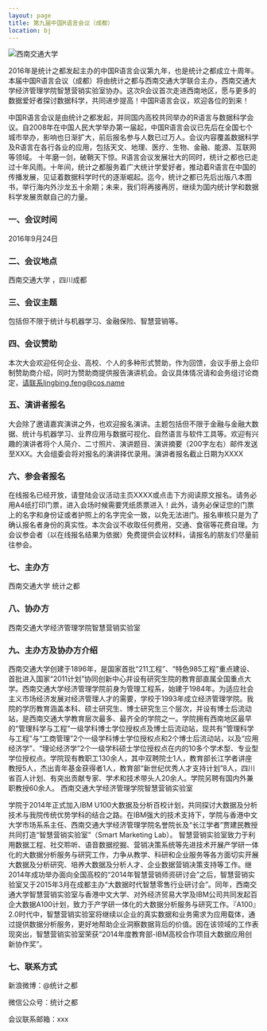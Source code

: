 ```yaml
---
layout: page
title: 第九届中国R语言会议（成都）
location: bj
---
```


<!-- picture -->
<div class="row">
  <div class="col-md-10 col-md-offset-1 text-center">
    <img src="{{ '/img/ruc.jpg' | prepend: site.qiniubaseurl }}" alt="西南交通大学" class="img-responsive" />
  </div>
</div>

2016年是统计之都发起主办的中国R语言会议第九年，也是统计之都成立十周年。本届中国R语言会议（成都）将由统计之都与西南交通大学联合主办，西南交通大学经济管理学院智慧营销实验室协办。这次R会议首次走进西南地区，愿与更多的数据爱好者探讨数据科学，共同进步提高！中国R语言会议，欢迎各位的到来！

中国R语言会议是由统计之都发起，并同国内高校共同举办的R语言与数据科学会议。自2008年在中国人民大学举办第一届起，中国R语言会议已先后在全国七个城市举办，影响也日渐扩大，前后报名参与人数已过万人。会议内容覆盖数据科学及R语言在各行各业的应用，包括天文、地理、医疗、生物、金融、能源、互联网等领域。
十年磨一剑，破鞘天下惊。R语言会议发展壮大的同时，统计之都也已走过十年风雨。十年间，统计之都服务着广大统计学爱好者，推动着R语言在中国的传播发展，见证着数据科学时代的逐渐崛起。迄今，统计之都已先后出版八本图书，举行海内外沙龙五十余期；未来，我们将再接再厉，继续为国内统计学和数据科学发展贡献自己的力量。

### 一、会议时间

2016年9月24日

### 二、会议地点

西南交通大学 ，四川成都

### 三、会议主题

  包括但不限于统计与机器学习、金融保险、智慧营销等。


### 四、会议赞助

   本次大会欢迎任何企业、高校、个人的多种形式赞助，作为回馈，会议手册上会印制赞助商介绍，同时为赞助商提供报告演讲机会。会议具体情况请和会务组讨论商定，请联系lingbing.feng@cos.name

### 五、演讲者报名

   大会除了邀请嘉宾演讲之外，也欢迎报名演讲。主题包括但不限于金融与金融大数据、统计与机器学习、业界应用与数据可视化、自然语言与软件工具等。欢迎有兴趣的演讲者将个人简介、二寸照片、演讲题目、演讲摘要（200字左右）邮件发送至XXX。大会组委会将对报名的演讲择优录用。演讲者报名截止日期为XXXX

### 六、参会者报名

  在线报名已经开放，请登陆会议活动主页XXXX或点击下方阅读原文报名。请务必用A4纸打印门票，进入会场时候需要凭纸质票进入！此外，请务必保证您的门票上的名字和身份证或者护照上的名字完全一致，以免无法进门。报名审核只是为了确认报名者身份的真实性。本次会议不收取任何费用，交通、食宿等花费自理。为会议参会者（以在线报名结果为依据）免费提供会议材料，请报名的朋友们尽量前往参会。

### 七、主办方

   西南交通大学
   统计之都

### 八、协办方

  西南交通大学经济管理学院智慧营销实验室
	
### 九、主办方及协办方介绍

西南交通大学创建于1896年，是国家首批“211工程”、“特色985工程”重点建设、首批进入国家“2011计划”协同创新中心并设有研究生院的教育部直属全国重点大学。西南交通大学经济管理学院前身为管理工程系，始建于1984年。为适应社会主义市场经济发展对经济管理人才的需要，学校于1993年成立经济管理学院。我院的学历教育涵盖本科、硕士研究生、博士研究生三个层次，并设有博士后流动站，是西南交通大学教育层次最多、最齐全的学院之一。学院拥有西南地区最早的“管理科学与工程”一级学科博士学位授权点及博士后流动站，现共有“管理科学与工程”与“工商管理”2个一级学科博士学位授权点和2个博士后流动站，以及“应用经济学”、“理论经济学”2个一级学科硕士学位授权点在内的10多个学术型、专业型学位授权点。学院现有教职工130余人，其中双聘院士1人，教育部长江学者讲座教授5人，杰出青年基金获得者1人，教育部“新世纪优秀人才支持计划”8人，四川省百人计划、有突出贡献专家、学术和技术带头人20余人。学院另聘有国内外兼职教授60余人。
西南交通大学经济管理学院智慧营销实验室

学院于2014年正式加入IBM U100大数据及分析百校计划，共同探讨大数据及分析技术与我院传统优势学科的结合之路。在IBM强大的技术支持下，学院与香港中文大学市场系系主任、西南交通大学经济管理学院名誉院长及“长江学者”贾建民教授共同打造“智慧营销实验室”（Smart Marketing Lab）。
智慧营销实验室致力于利用数据工程、社交聆听、语音数据挖掘、营销决策系统等先进技术开展产学研一体化的大数据分析服务与研究工作，力争从教学、科研和企业服务等各方面切实开展大数据及分析研究、培养大数据及分析人才、企业数据营销决策支持等工作。继2014年成功举办面向全国高校的“2014年智慧营销师资研讨会”之后，智慧营销实验室又于2015年3月在成都主办“大数据时代智慧零售行业研讨会”。同年，西南交通大学智慧营销实验室与香港中文大学、对外经济贸易大学及IBM公司共同发起百企大数据A100计划，致力于产学研一体化的大数据分析服务与研究工作。『A100』2.0时代中，智慧营销实验室将继续以企业的真实数据和业务需求为应用载体，通过提供数据分析服务，更好地帮助企业洞察数据背后的价值。因在该领域的工作表现突出，智慧营销实验室荣获“2014年度教育部-IBM高校合作项目大数据应用创新协作奖”。
   
### 七、联系方式

新浪微博：@统计之都

微信公众号：统计之都

会议联系邮箱：xxx
